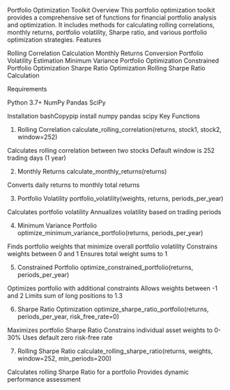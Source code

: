 Portfolio Optimization Toolkit
Overview
This portfolio optimization toolkit provides a comprehensive set of functions for financial portfolio analysis and optimization. It includes methods for calculating rolling correlations, monthly returns, portfolio volatility, Sharpe ratio, and various portfolio optimization strategies.
Features

Rolling Correlation Calculation
Monthly Returns Conversion
Portfolio Volatility Estimation
Minimum Variance Portfolio Optimization
Constrained Portfolio Optimization
Sharpe Ratio Optimization
Rolling Sharpe Ratio Calculation

Requirements

Python 3.7+
NumPy
Pandas
SciPy

Installation
bashCopypip install numpy pandas scipy
Key Functions
1. Rolling Correlation
calculate_rolling_correlation(returns, stock1, stock2, window=252)

Calculates rolling correlation between two stocks
Default window is 252 trading days (1 year)

2. Monthly Returns
calculate_monthly_returns(returns)

Converts daily returns to monthly total returns

3. Portfolio Volatility
portfolio_volatility(weights, returns, periods_per_year)

Calculates portfolio volatility
Annualizes volatility based on trading periods

4. Minimum Variance Portfolio
optimize_minimum_variance_portfolio(returns, periods_per_year)

Finds portfolio weights that minimize overall portfolio volatility
Constrains weights between 0 and 1
Ensures total weight sums to 1

5. Constrained Portfolio
optimize_constrained_portfolio(returns, periods_per_year)

Optimizes portfolio with additional constraints
Allows weights between -1 and 2
Limits sum of long positions to 1.3

6. Sharpe Ratio Optimization
optimize_sharpe_ratio_portfolio(returns, periods_per_year, risk_free_rate=0)

Maximizes portfolio Sharpe Ratio
Constrains individual asset weights to 0-30%
Uses default zero risk-free rate

7. Rolling Sharpe Ratio
calculate_rolling_sharpe_ratio(returns, weights, window=252, min_periods=200)

Calculates rolling Sharpe Ratio for a portfolio
Provides dynamic performance assessment
